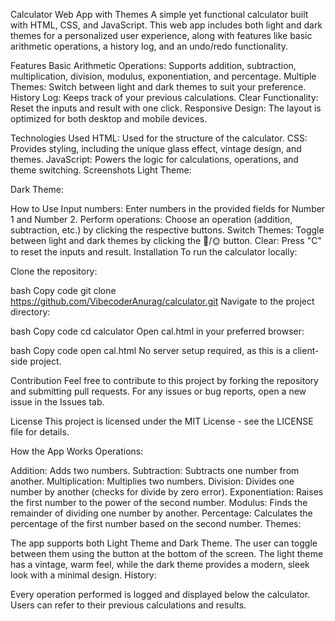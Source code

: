 Calculator Web App with Themes A simple yet functional calculator built with HTML, CSS, and JavaScript. This web app includes both light and dark themes for a personalized user experience, along with features like basic arithmetic operations, a history log, and an undo/redo functionality.

Features Basic Arithmetic Operations: Supports addition, subtraction, multiplication, division, modulus, exponentiation, and percentage. Multiple Themes: Switch between light and dark themes to suit your preference. History Log: Keeps track of your previous calculations. Clear Functionality: Reset the inputs and result with one click. Responsive Design: The layout is optimized for both desktop and mobile devices.

Technologies Used HTML: Used for the structure of the calculator. CSS: Provides styling, including the unique glass effect, vintage design, and themes. JavaScript: Powers the logic for calculations, operations, and theme switching. Screenshots Light Theme:

Dark Theme:

How to Use Input numbers: Enter numbers in the provided fields for Number 1 and Number 2. Perform operations: Choose an operation (addition, subtraction, etc.) by clicking the respective buttons. Switch Themes: Toggle between light and dark themes by clicking the 🌙/🌞 button. Clear: Press "C" to reset the inputs and result. Installation To run the calculator locally:

Clone the repository:

bash Copy code git clone https://github.com/VibecoderAnurag/calculator.git Navigate to the project directory:

bash Copy code cd calculator Open cal.html in your preferred browser:

bash Copy code open cal.html No server setup required, as this is a client-side project.

Contribution Feel free to contribute to this project by forking the repository and submitting pull requests. For any issues or bug reports, open a new issue in the Issues tab.

License This project is licensed under the MIT License - see the LICENSE file for details.

How the App Works Operations:

Addition: Adds two numbers. Subtraction: Subtracts one number from another. Multiplication: Multiplies two numbers. Division: Divides one number by another (checks for divide by zero error). Exponentiation: Raises the first number to the power of the second number. Modulus: Finds the remainder of dividing one number by another. Percentage: Calculates the percentage of the first number based on the second number. Themes:

The app supports both Light Theme and Dark Theme. The user can toggle between them using the button at the bottom of the screen. The light theme has a vintage, warm feel, while the dark theme provides a modern, sleek look with a minimal design. History:

Every operation performed is logged and displayed below the calculator. Users can refer to their previous calculations and results.
